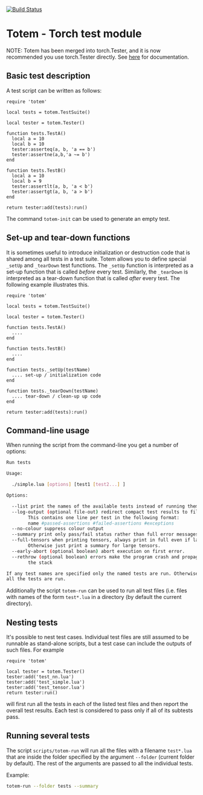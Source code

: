 [![Build Status](https://travis-ci.org/deepmind/torch-totem.svg?branch=master)](https://travis-ci.org/deepmind/torch-totem)

# Totem - Torch test module

NOTE: Totem has been merged into torch.Tester, and it is now recommended you
use torch.Tester directly. See
[here](https://github.com/torch/torch7/blob/master/doc/tester.md) for
documentation.

## Basic test description

A test script can be written as follows:

    require 'totem'

    local tests = totem.TestSuite()

    local tester = totem.Tester()

    function tests.TestA()
      local a = 10
      local b = 10
      tester:asserteq(a, b, 'a == b')
      tester:assertne(a,b,'a ~= b')
    end

    function tests.TestB()
      local a = 10
      local b = 9
      tester:assertlt(a, b, 'a < b')
      tester:assertgt(a, b, 'a > b')
    end

    return tester:add(tests):run()

The command `totem-init` can be used to generate an empty test.

## Set-up and tear-down functions
It is sometimes useful to introduce initialization or destruction code that
is shared among all tests in a test suite. Totem allows you to define special
`_setUp` and `_tearDown` test functions. The `_setUp` function is interpreted
as a set-up function that is called *before* every test. Similarly, the
`_tearDown` is interpreted as a tear-down function that is called *after*
every test. The following example illustrates this.

    require 'totem'

    local tests = totem.TestSuite()

    local tester = totem.Tester()

    function tests.TestA()
      ....
    end

    function tests.TestB()
      ....
    end

    function tests._setUp(testName)
      .... set-up / initialization code
    end

    function tests._tearDown(testName)
      .... tear-down / clean-up up code
    end

    return tester:add(tests):run()


## Command-line usage

When running the script from the command-line you get a number of options:

```sh
Run tests

Usage:

  ./simple.lua [options] [test1 [test2...] ]

Options:

  --list print the names of the available tests instead of running them.
  --log-output (optional file-out) redirect compact test results to file.
        This contains one line per test in the following format:
        name #passed-assertions #failed-assertions #exceptions
  --no-colour suppress colour output
  --summary print only pass/fail status rather than full error messages.
  --full-tensors when printing tensors, always print in full even if large.
        Otherwise just print a summary for large tensors.
  --early-abort (optional boolean) abort execution on first error.
  --rethrow (optional boolean) errors make the program crash and propagate up
        the stack

If any test names are specified only the named tests are run. Otherwise
all the tests are run.
```

Additionally the script `totem-run` can be used to run all test files (i.e.
files with names of the form `test*.lua` in a directory (by default the current
directory).

## Nesting tests

It's possible to nest test cases. Individual test files are still assumed to be
runnable as stand-alone scripts, but a test case can include the outputs of
such files. For example

    require 'totem'

    local tester = totem.Tester()
    tester:add('test_nn.lua')
    tester:add('test_simple.lua')
    tester:add('test_tensor.lua')
    return tester:run()

will first run all the tests in each of the listed test files and then report
the overall test results. Each test is considered to pass only if all of its
subtests pass.


## Running several tests

The script `scripts/totem-run` will run all the files with a filename
`test*.lua` that are inside the folder specified by the argument `--folder`
(current folder by default). The rest of the arguments are passed to all the
individual tests.

Example:

```sh
totem-run --folder tests --summary
```

